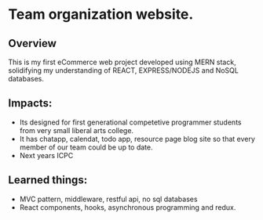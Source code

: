 # Team organization website.

## Overview
This is my first eCommerce web project developed using MERN stack, solidifying my understanding of REACT, EXPRESS/NODEJS and NoSQL databases.

## Impacts:
- Its designed for first generational competetive programmer students from very small liberal arts college.
- It has chatapp, calendat, todo app, resource page blog site so that every member of our team could be up to date.
- Next years ICPC 

## Learned things:
- MVC pattern, middleware, restful api, no sql databases
- React components, hooks, asynchronous programming and redux.



